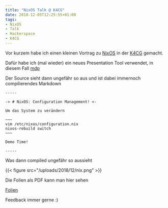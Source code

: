 ```yaml
---
title: "NixOS Talk @ K4CG"
date: 2018-12-05T12:25:55+01:00
tags:
- NixOS
- Talk
- Hackerspace
- K4CG
---
```


Vor kurzem habe ich einen kleinen Vortrag zu [NixOS](https://nixos.org) in der
[K4CG](https://k4cg.org) gemacht.

Dafür habe ich (mal wieder) ein neues Presentation Tool verwendet, in diesem
Fall [mdp](https://github.com/visit1985/mdp)

Der Source sieht dann ungefähr so aus und ist dabei immernoch compilierendes
Markdown

```
-----

-> # NixOS: Configuration Management! <-

Um das System zu verändern

~~~
vim /etc/nixos/configuration.nix
nixos-rebuild switch
~~~

Demo Time!

-----
```

Was dann compiled ungefähr so aussieht

{{< figure src="/uploads/2018/12/nix.png" >}}

Die Folien als PDF kann man hier sehen

[Folien](/uploads/2018/12/nixos.pdf)

Feedback immer gerne :)

